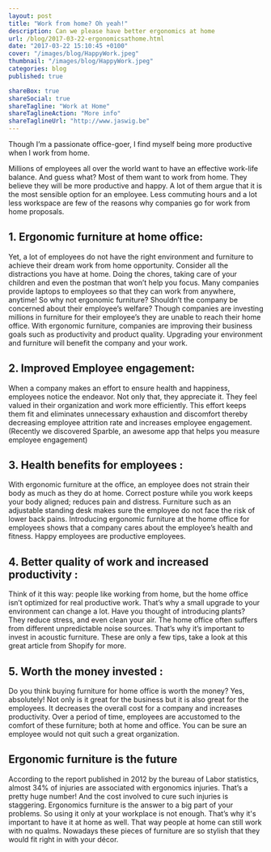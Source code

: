 ```yaml
---
layout: post
title: "Work from home? Oh yeah!"
description: Can we please have better ergonomics at home
url: /blog/2017-03-22-ergonomicsathome.html
date: "2017-03-22 15:10:45 +0100"
cover: "/images/blog/HappyWork.jpeg"
thumbnail: "/images/blog/HappyWork.jpeg"
categories: blog
published: true

shareBox: true
shareSocial: true
shareTagline: "Work at Home"
shareTaglineAction: "More info"
shareTaglineUrl: "http://www.jaswig.be"
---
```


Though I’m a passionate office-goer, I find myself being more productive when I work from home.
<!--more-->

Millions of employees all over the world want to have an effective work-life balance. 
And guess what? Most of them want to work from home. They believe they will be more productive and happy. 
A lot of them argue that it is the most sensible option for an employee. Less commuting hours and a lot less workspace are few of 
the reasons why companies go for work from home proposals.

## 1. Ergonomic furniture at home office:

Yet, a lot of employees do not have the right environment and furniture to achieve their dream work from home opportunity. 
Consider all the distractions you have at home. Doing the chores, taking care of your children and even the postman that won’t help 
you focus. Many companies provide laptops to employees so that they can work from anywhere, anytime! 
So why not ergonomic furniture? Shouldn’t the company be concerned about their employee’s welfare? 
Though companies are investing millions in furniture for their employee’s they are unable to reach their home office. 
With ergonomic furniture, companies are improving their business goals such as productivity and product quality. 
Upgrading your environment and furniture will benefit the company and your work.


## 2. Improved Employee engagement:

When a company makes an effort to ensure health and happiness, employees notice the endeavor. Not only that, they appreciate it. 
They feel valued in their organization and work more efficiently. This effort keeps them fit and eliminates unnecessary exhaustion 
and discomfort thereby decreasing employee attrition rate and increases employee engagement. 
(Recently we discovered Sparble, an awesome app that helps you measure employee engagement)


## 3. Health benefits for employees :

With ergonomic furniture at the office, an employee does not strain their body as much as they do at home. 
Correct posture while you work keeps your body aligned; reduces pain and distress. Furniture such as an adjustable standing desk 
makes sure the employee do not face the risk of lower back pains. 
Introducing ergonomic furniture at the home office for employees shows that a company cares about the employee’s health and fitness. 
Happy employees are productive employees.


## 4. Better quality of work and increased productivity :

Think of it this way: people like working from home, but the home office isn’t optimized for real productive work. 
That’s why a small upgrade to your environment can change a lot.
Have you thought of introducing plants? They reduce stress, and even clean your air. 
The home office often suffers from different unpredictable noise sources. 
That’s why it’s important to invest in acoustic furniture. These are only a few tips, take a look at this great article from Shopify for more.


## 5. Worth the money invested :

Do you think buying furniture for home office is worth the money? Yes, absolutely! 
Not only is it great for the business but it is also great for the employees. 
It decreases the overall cost for a company and increases productivity. 
Over a period of time, employees are accustomed to the comfort of these furniture; both at home and office. 
You can be sure an employee would not quit such a great organization. 


## Ergonomic furniture is the future 

According to the report published in 2012 by the bureau of Labor statistics, almost 34% of injuries are associated with ergonomics injuries.
That’s a pretty huge number! And the cost involved to cure such injuries is staggering. Ergonomics furniture is the answer to a big part of
your problems. So using it only at your workplace is not enough. 
That’s why it's important to have it at home as well. That way people at home can still work with no qualms. 
Nowadays these pieces of furniture are so stylish that they would fit right in with your décor. 

